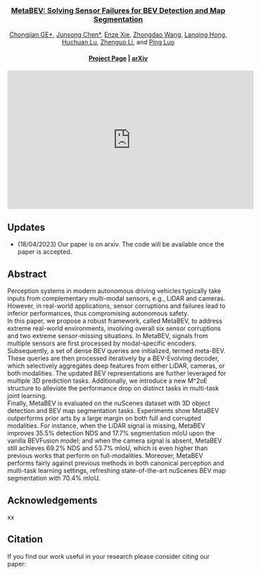 <div align="center">



### **[MetaBEV: Solving Sensor Failures for BEV Detection and Map Segmentation](https://arxiv.org/abs/2110.05340)**

[Chongjian GE*](https://chongjiange.github.io/),
[Junsong Chen*](https://scholar.google.com/citations?user=p4zxPP8AAAAJ&hl=zh-CN),
[Enze Xie](https://xieenze.github.io/),
[Zhongdao Wang](https://zhongdao.github.io/),
[Lanqing Hong](https://scholar.google.com/citations?user=2p7x6OUAAAAJ&hl=zh-CN),
[Huchuan Lu](https://scholar.google.com/citations?user=D3nE0agAAAAJ&hl=en),
[Zhenguo Li](https://scholar.google.com/citations?user=XboZC1AAAAAJ&hl=en), and
[Ping Luo](http://luoping.me/)
<br>

#### [Project Page](https://chongjiange.github.io/metabev.html) |  [arXiv](https://chongjiange.github.io/metabev.html)

<iframe width="560" height="315" src="https://www.youtube.com/embed/TiEQpYq77Xo" title="YouTube video player" frameborder="0" allow="accelerometer; autoplay; clipboard-write; encrypted-media; gyroscope; picture-in-picture; web-share" allowfullscreen></iframe>


</div>



## Updates
- (18/04/2023) Our paper is on arxiv. The code will be available once the paper is accepted.

## Abstract
Perception systems in modern autonomous driving vehicles typically take inputs from complementary multi-modal sensors, e.g., LiDAR and cameras.
However, in real-world applications, sensor corruptions and failures lead to inferior performances, thus compromising autonomous safety.
<br>
In this paper, we propose a robust framework, called MetaBEV, to address extreme real-world environments, involving overall six sensor corruptions and two extreme sensor-missing situations.
In MetaBEV, signals from multiple sensors are first processed by modal-specific encoders.
Subsequently, a set of dense BEV queries are initialized, termed meta-BEV.
These queries are then processed iteratively by a BEV-Evolving decoder, which selectively aggregates deep features from either LiDAR, cameras, or both modalities.
The updated BEV representations are further leveraged for multiple 3D prediction tasks.
Additionally, we introduce a new M^2oE structure to alleviate the performance drop on distinct tasks in multi-task joint learning.
<br>
Finally, MetaBEV is evaluated on the nuScenes dataset with 3D object detection and BEV map segmentation tasks.
Experiments show MetaBEV outperforms prior arts by a large margin on both full and corrupted modalities.
For instance, when the LiDAR signal is missing, MetaBEV improves 35.5% detection NDS and 17.7% segmentation mIoU upon the vanilla BEVFusion model;
and when the camera signal is absent, MetaBEV still achieves 69.2% NDS and 53.7% mIoU, which is even higher than previous works that perform on full-modalities.
 Moreover, MetaBEV performs fairly against previous methods in both canonical perception and multi-task learning settings, refreshing state-of-the-art nuScenes BEV map segmentation with 70.4% mIoU.


## Acknowledgements
xx

## Citation
If you find our work useful in your research please consider citing our paper:
```

```


